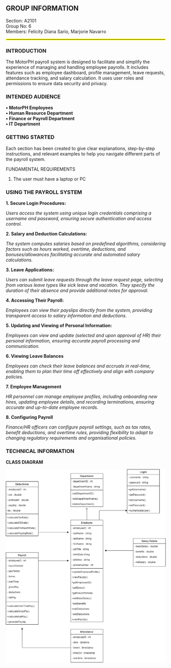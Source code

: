 ## GROUP INFORMATION  
Section: A2101                                                                                                                     
Group No:  6                                                                                                                      
Members: Felicity Diana Sario, Marjorie Navarro                                                                                       


<hr style="border:2px solid yellow">



### INTRODUCTION

The MotorPH payroll system  is designed to facilitate and simplify the experience of managing and handling employee payrolls. 
It includes features such as employee dashboard, profile management, leave requests, attendance  tracking, and salary calculation.
It uses user roles and permissions to ensure data security and privacy.



### INTENDED AUDIENCE                                                                                        
**• MotorPH Employees                                                                                                                                                                                                                                                               
• Human Resource Department                                                                                                                                                                                                                                                            
• Finance or Payroll Department                                                                                                                                                                                                                                                     
• IT Department**



### GETTING STARTED
 
Each section has been created to give clear explanations, step-by-step instructions, and relevant examples to help you navigate different parts of the payroll system. 

  FUNDAMENTAL REQUIREMENTS
   
   1. The user must have a laptop or PC



### USING THE PAYROLL SYSTEM

**1. Secure Login Procedures:**
   
   *Users access the system using unique login credentials comprising a username and password, ensuring secure authentication and access control.*


**2. Salary and Deduction Calculations:**
   
   *The system computes salaries based on predefined algorithms, considering factors such as hours worked, overtime, deductions, and bonuses/allowances facilitating accurate and automated salary calculations.*


**3. Leave Applications:**
   
   *Users can submit leave requests through the leave request page, selecting from various leave types like sick leave and vacation. They specify the duration of their absence and provide additional notes for approval.*


**4. Accessing Their Payroll:**
   
   *Employees can view their payslips directly from the system, providing transparent access to salary information and deductions.*


**5. Updating and Viewing of Personal Information:**

   *Employees can view and update (selected and upon approval of HR) their personal information, ensuring accurate payroll processing and communication.*


**6. Viewing Leave Balances**

   *Employees can check their leave balances and accruals in real-time, enabling them to plan their time off effectively and align with company policies.*


**7. Employee Management**

   *HR personnel can manage employee profiles, including onboarding new hires, updating employee details, and recording terminations, ensuring accurate and up-to-date employee records.*


**8. Configuring Payroll**

   *Finance/HR officers can configure payroll settings, such as tax rates, benefit deductions, and overtime rules, providing flexibility to adapt to changing regulatory requirements and organisational policies.*



### TECHNICAL INFORMATION

**CLASS DIAGRAM**

![Class Diagram](/IMG_0839.png)
